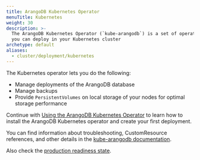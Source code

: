 ```yaml
---
title: ArangoDB Kubernetes Operator
menuTitle: Kubernetes
weight: 30
description: >-
  The ArangoDB Kubernetes Operator (`kube-arangodb`) is a set of operators that
  you can deploy in your Kubernetes cluster
archetype: default
aliases:
  - cluster/deployment/kubernetes
---
```

The Kubernetes operator lets you do the following:

- Manage deployments of the ArangoDB database
- Manage backups
- Provide `PersistentVolumes` on local storage of your nodes for optimal storage performance

Continue with [Using the ArangoDB Kubernetes Operator](https://arangodb.github.io/kube-arangodb/docs/using-the-operator)
to learn how to install the ArangoDB Kubernetes operator and create your first
deployment.

You can find information about troubleshooting, CustomResource references, and
other details in the [kube-arangodb documentation](https://arangodb.github.io/kube-arangodb/docs/).

Also check the [production readiness state](https://arangodb.github.io/kube-arangodb/#production-readiness-state).
